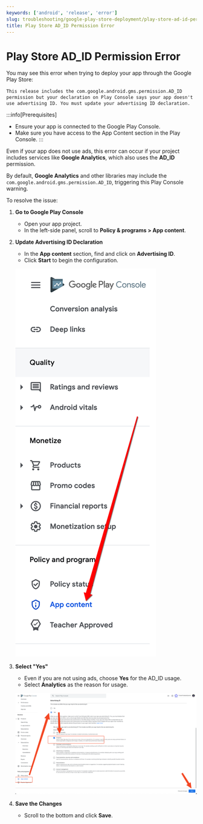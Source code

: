 ```yaml
---
keywords: ['android', 'release', 'error']
slug: troubleshooting/google-play-store-deployment/play-store-ad-id-permission-error
title: Play Store AD_ID Permission Error
---
```

# Play Store AD_ID Permission Error

You may see this error when trying to deploy your app through the Google Play Store:

   ```text
   This release includes the com.google.android.gms.permission.AD_ID permission but your declaration on Play Console says your app doesn't use advertising ID. You must update your advertising ID declaration.
   ```
:::info[Prerequisites]
- Ensure your app is connected to the Google Play Console.
- Make sure you have access to the App Content section in the Play Console.
:::

Even if your app does not use ads, this error can occur if your project includes services like **Google Analytics**, which also uses the **AD_ID** permission.

By default, **Google Analytics** and other libraries may include the `com.google.android.gms.permission.AD_ID`, triggering this Play Console warning.

To resolve the issue:

1. **Go to Google Play Console**
   - Open your app project.
   - In the left-side panel, scroll to **Policy & programs > App content**.

2. **Update Advertising ID Declaration**
   - In the **App content** section, find and click on **Advertising ID**.
   - Click **Start** to begin the configuration.

   ![](../assets/20250430121225466053.png)

3. **Select "Yes"**
   - Even if you are not using ads, choose **Yes** for the AD_ID usage.
   - Select **Analytics** as the reason for usage.

   ![](../assets/20250430121225764598.png)

4. **Save the Changes**
   - Scroll to the bottom and click **Save**.
